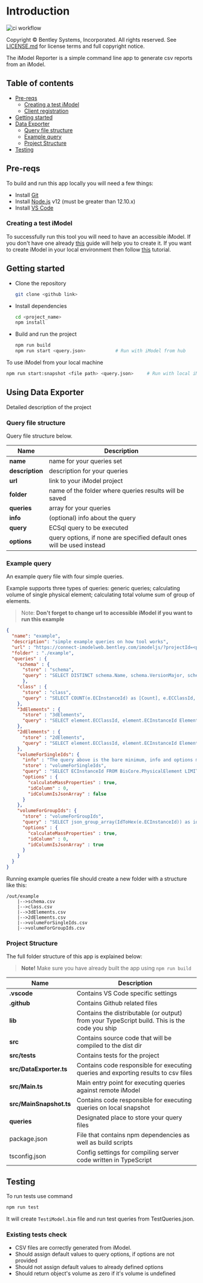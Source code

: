 # Introduction

![ci workflow](https://github.com/imodeljs/imodel-reporter/actions/workflows/ci.yaml/badge.svg)

Copyright © Bentley Systems, Incorporated. All rights reserved. See [LICENSE.md](./LICENSE.md) for license terms and full copyright notice.

The iModel Reporter is a simple command line app to generate csv reports from an iModel.

## Table of contents

- [Pre-reqs](#pre-reqs)
  - [Creating a test iModel](#creating-test-imodel)
  - [Client registration](#client-registration)
- [Getting started](#getting-started)
- [Data Exporter](#data-exporter)
  - [Query file structure](#query-file-structure)
  - [Example query](#example-query)
  - [Project Structure](#project-structure)
- [Testing](#testing)

## Pre-reqs

To build and run this app locally you will need a few things:

- Install [Git](https://git-scm.com/)
- Install [Node.js](https://nodejs.org/en/) v12 (must be greater than 12.10.x)
- Install [VS Code](https://code.visualstudio.com/)

### Creating a test iModel

To successfully run this tool you will need to have an accessible iModel. If you don't have one already [this](https://www.itwinjs.org/learning/tutorials/create-test-imodel-sample/) guide will help you to create it.
If you want to create iModel in your local environment then follow  [this](https://www.itwinjs.org/learning/tutorials/create-test-imodel-offline/) tutorial.

## Getting started

- Clone the repository

  ```sh
  git clone <github link>
  ```

- Install dependencies

  ```sh
  cd <project_name>
  npm install
  ```

- Build and run the project

  ```sh
  npm run build
  npm run start <query.json>           # Run with iModel from hub
  ```

To use iModel from your local machine

```sh
npm run start:snapshot <file path> <query.json>     # Run with local iModel
```

## Using Data Exporter

Detailed description of the project

### Query file structure

Query file structure below.

| Name | Description |
| ------------------------ | ---------------------------------------------------------------------------
| **name**           | name for your queries set                                                        |
| **description**    | description for your queries                                               |
| **url**            | link to your iModel project                                        |
| **folder**         | name of the folder where queries results will be saved                           |
| **queries**        | array for your queries                                                |
| **info**           | (optional) info about the query                                                  |
| **query**          | ECSql query to be executed                                            |
| **options**        | query options, if none are specified default ones will be used instead           |

### Example query

An example query file with four simple queries.

Example supports three types of queries: generic queries; calculating volume of single physical element; calculating total volume sum of group of elements.
> Note: **Don't forget to change url to accessible iModel if you want to run this example**

```json
{
  "name": "example",
  "description": "simple example queries on how tool works",
  "url" : "https://connect-imodelweb.bentley.com/imodeljs/?projectId=<put your project id here>&iModelId=<put your model id here>&ChangeSetId=<put your changeset id here>",
  "folder" : "./example",
  "queries" : {
    "schema" : {
      "store" : "schema",
      "query" : "SELECT DISTINCT schema.Name, schema.VersionMajor, schema.VersionWrite, schema.VersionMinor, schema.DisplayLabel, schema.Description FROM ECDbMeta.ECSchemaDef schema JOIN ECDbMeta.ECClassDef class ON class.Schema.Id = schema.ECInstanceId WHERE class.ECInstanceId in (SELECT DISTINCT(ECClassId) FROM Bis.Element)"
      },
    "class" : {
      "store" : "class",
      "query" : "SELECT COUNT(e.ECInstanceId) as [Count], e.ECClassId, class.DisplayLabel, class.Description FROM Bis.Element e JOIN ECDbMeta.ECClassDef class ON class.ECInstanceId = e.ECClassId GROUP BY e.ECClassId ORDER BY ec_classname(e.ECClassId)"
    },
    "3dElements" : {
      "store" : "3dElements",
      "query" : "SELECT element.ECClassId, element.ECInstanceId ElementId, element.UserLabel, element.CodeValue FROM bis.GeometricElement3d element"
    },
    "2dElements" : {
      "store" : "2dElements",
      "query" : "SELECT element.ECClassId, element.ECInstanceId ElementId, element.UserLabel, element.CodeValue FROM bis.GeometricElement2d element"
    },
    "volumeForSingleIds": {
      "info" : "The query above is the bare minimum, info and options may be null calculateMassProperties defaults to false, idColumn defaults to 0 and idColumnIsJsonArray defaults to false.  idColumn gives the position of the column which holds the ids to use when calculating the mass props.",
      "store" : "volumeForSingleIds",
      "query" : "SELECT ECInstanceId FROM BisCore.PhysicalElement LIMIT 100",
      "options" : {
        "calculateMassProperties" : true,
        "idColumn" : 0,
        "idColumnIsJsonArray" : false
      }
    },
    "volumeForGroupIds": {
      "store" : "volumeForGroupIds",
      "query" : "SELECT json_group_array(IdToHex(e.ECInstanceId)) as id_list, c.codevalue FROM bis.physicalElement e JOIN bis.Category c ON e.Category.Id = c.ECInstanceId GROUP BY e.Category.Id",
      "options" : {
        "calculateMassProperties" : true,
        "idColumn" : 0,
        "idColumnIsJsonArray" : true
      }
    }
  }
}
```

Running example queries file should create a new folder with a structure like this:

```
/out/example
    |-->schema.csv
    |-->class.csv
    |-->3dElements.csv
    |-->2dElements.csv
    |-->volumeForSingleIds.csv
    |-->volumeForGroupIds.csv
```

### Project Structure

The full folder structure of this app is explained below:

> **Note!** Make sure you have already built the app using `npm run build`

| Name | Description |
| ------------------------ | ---------------------------------------------------------------------------------------------| 
| **.vscode**              | Contains VS Code specific settings                                                           |
| **.github**              | Contains Github related files                                                                |
| **lib**                  | Contains the distributable (or output) from your TypeScript build. This is the code you ship |
| **src**                  | Contains source code that will be compiled to the dist dir                                   |
| **src/tests**            | Contains tests for the project                                                               |
| **src/DataExporter.ts**  | Contains code responsible for executing queries and exporting results to csv files           |
| **src/Main.ts**          | Main entry point for executing queries against remote iModel                                 |
| **src/MainSnapshot.ts**  | Contains code responsible for executing queries on local snapshot                            |
| **queries**              | Designated place to store your query files                                                   |
| package.json             | File that contains npm dependencies as well as build scripts                                 |
| tsconfig.json            | Config settings for compiling server code written in TypeScript                              |

## Testing

To run tests use command

```sh
npm run test
```

It will create `TestiModel.bim` file and run test queries from TestQueries.json.

### Existing tests check

- CSV files are correctly generated from iModel.
- Should assign default values to query options, if options are not provided
- Should not assign default values to already defined options
- Should return object's volume as zero if it's volume is undefined
